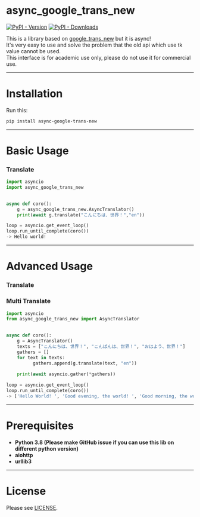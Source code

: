 # async_google_trans_new
[![PyPI - Version](https://img.shields.io/pypi/v/async_google_trans_new?style=flat-square)](https://pypi.org/project/async-google-trans-new) [![PyPI - Downloads](https://img.shields.io/badge/dynamic/json?style=flat-square&label=downloads&query=%24.total_downloads&url=https%3A%2F%2Fapi.pepy.tech%2Fapi%2Fprojects%2Fasync_google_trans_new)](https://pepy.tech/project/async-google-trans-new/)

This is a library based on [google_trans_new](https://github.com/lushan88a/google_trans_new) but it is async!  
It's very easy to use and solve the problem that the old api which use tk value cannot be used.  
This interface is for academic use only, please do not use it for commercial use.  
  
***
  
  
Installation
====
Run this:
```bash
pip install async-google-trans-new
```

***
  
  
Basic Usage
=====
### Translate
```python
import asyncio
import async_google_trans_new  

 
async def coro():
    g = async_google_trans_new.AsyncTranslator()
    print(await g.translate("こんにちは、世界！","en"))

loop = asyncio.get_event_loop() 
loop.run_until_complete(coro())
-> Hello world!
```
***

Advanced Usage
=====
### Translate 
### Multi Translate
```python
import asyncio
from async_google_trans_new import AsyncTranslator

 
async def coro():
    g = AsyncTranslator()
    texts = ["こんにちは、世界！", "こんばんは、世界！", "おはよう、世界！"]
    gathers = []
    for text in texts:
    	  gathers.append(g.translate(text, "en"))
    
    print(await asyncio.gather(*gathers))

loop = asyncio.get_event_loop() 
loop.run_until_complete(coro())
-> ['Hello World! ', 'Good evening, the world! ', 'Good morning, the world! '] 
```
***

Prerequisites
====
* **Python 3.8 (Please make GitHub issue if you can use this lib on different python version)**  
* **aiohttp**  
* **urllib3**  
***
  
License
====
Please see [LICENSE](https://github.com/sevenc-nanashi/async_google_trans_new/blob/main/LICENSE).
